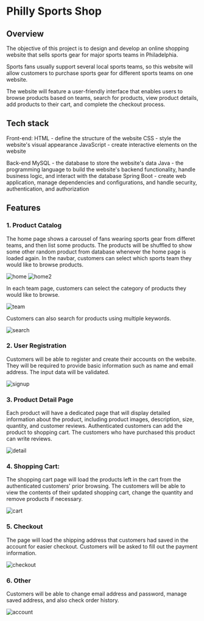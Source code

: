 # Philly Sports Shop

## Overview

The objective of this project is to design and develop an online shopping website that sells sports gear for major sports teams in Philadelphia. 

Sports fans usually support several local sports teams, so this website will allow customers to purchase sports gear for different sports teams on one website. 

The website will feature a user-friendly interface that enables users to browse products based on teams, search for products, view product details, add products to their cart, and complete the checkout process.

## Tech stack

Front-end:
HTML - define the structure of the website
CSS - style the website's visual appearance
JavaScript - create interactive elements on the website

Back-end
MySQL - the database to store the website's data
Java - the programming language to build the website's backend functionality, handle business logic, and interact with the database
Spring Boot - create web application, manage dependencies and configurations, and handle security, authentication, and authorization

## Features
### 1. Product Catalog 

The home page shows a carousel of fans wearing sports gear from differet teams, and then list some products. The products will be shuffled to show some other random product from database whenever the home page is loaded again. In the navbar, customers can select which sports team they would like to browse products. 

![home](./readmeImages/home.png)
![home2](./readmeImages/home2.png)


In each team page, customers can select the category of products they would like to browse.

![team](./readmeImages/team.png)



Customers can also search for products using multiple keywords.

![search](./readmeImages/search.png)

### 2. User Registration 

Customers will be able to register and create their accounts on the website. They will be required to provide basic information such as name and email address. The input data will be validated.

![signup](./readmeImages/signup.png)

### 3. Product Detail Page

Each product will have a dedicated page that will display detailed information about the product, including product images, description, size, quantity, and customer reviews. Authenticated customers can add the product to shopping cart. The customers who have purchased this product can write reviews.

![detail](./readmeImages/detail.png)

### 4. Shopping Cart: 

The shopping cart page will load the products left in the cart from the authenticated customers' prior browsing. The customers will be able to view the contents of their updated shopping cart, change the quantity and remove products if necessary. 

![cart](./readmeImages/cart.png)

### 5. Checkout 

The page will load the shipping address that customers had saved in the account for easier checkout. Customers will be asked to fill out the payment information.

![checkout](./readmeImages/checkout.png)

### 6. Other

Customers will be able to change email address and password, manage saved address, and also check order history.

![account](./readmeImages/account.png)
